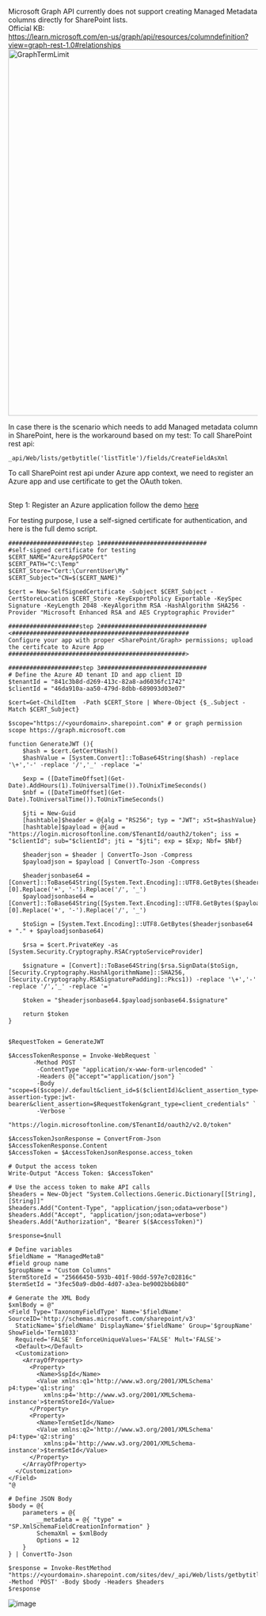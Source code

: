Microsoft Graph API currently does not support creating Managed Metadata columns directly for SharePoint lists.
<BR/>
Official KB: 
<BR/>
https://learn.microsoft.com/en-us/graph/api/resources/columndefinition?view=graph-rest-1.0#relationships
<img width="741" alt="GraphTermLimit" src="https://github.com/user-attachments/assets/25885d9d-03cf-469f-bfd0-8b8dd92dea18" />

In case there is the scenario which needs to add Managed metadata column in SharePoint, here is the workaround based on my test:
To call SharePoint rest api:
```
_api/Web/lists/getbytitle('listTitle')/fields/CreateFieldAsXml
```

To call SharePoint rest api under Azure app context, we need to register an Azure app and use certificate to get the OAuth token.
<br/>
<br/>

Step 1:
Register an Azure application follow the demo [here](https://github.com/pnp/PnP-PowerShell/tree/master/Samples/SharePoint.ConnectUsingAppPermissions)

For testing purpose, I use a self-signed certificate for authentication, and here is the full demo script.
```
####################step 1##############################
#self-signed certificate for testing
$CERT_NAME="AzureAppSPOCert"
$CERT_PATH="C:\Temp"
$CERT_Store="Cert:\CurrentUser\My"
$CERT_Subject="CN=$($CERT_NAME)"
 
$cert = New-SelfSignedCertificate -Subject $CERT_Subject -CertStoreLocation $CERT_Store -KeyExportPolicy Exportable -KeySpec Signature -KeyLength 2048 -KeyAlgorithm RSA -HashAlgorithm SHA256 -Provider "Microsoft Enhanced RSA and AES Cryptographic Provider"

####################step 2##############################
<##################################################
Configure your app with proper <SharePoint/Graph> permissions; upload the certifcate to Azure App
##################################################>

####################step 3##############################
# Define the Azure AD tenant ID and app client ID
$tenantId = "841c3b8d-d269-413c-82a8-ad6036fc1742"
$clientId = "46da910a-aa50-479d-8dbb-689093d03e07"

$cert=Get-ChildItem  -Path $CERT_Store | Where-Object {$_.Subject -Match $CERT_Subject}

$scope="https://<yourdomain>.sharepoint.com" # or graph permission scope https://graph.microsoft.com

function GenerateJWT (){
    $hash = $cert.GetCertHash()
    $hashValue = [System.Convert]::ToBase64String($hash) -replace '\+','-' -replace '/','_' -replace '='
 
    $exp = ([DateTimeOffset](Get-Date).AddHours(1).ToUniversalTime()).ToUnixTimeSeconds()
    $nbf = ([DateTimeOffset](Get-Date).ToUniversalTime()).ToUnixTimeSeconds()
 
    $jti = New-Guid
    [hashtable]$header = @{alg = "RS256"; typ = "JWT"; x5t=$hashValue}
    [hashtable]$payload = @{aud = "https://login.microsoftonline.com/$TenantId/oauth2/token"; iss = "$clientId"; sub="$clientId"; jti = "$jti"; exp = $Exp; Nbf= $Nbf}
 
    $headerjson = $header | ConvertTo-Json -Compress
    $payloadjson = $payload | ConvertTo-Json -Compress
 
    $headerjsonbase64 = [Convert]::ToBase64String([System.Text.Encoding]::UTF8.GetBytes($headerjson)).Split('=')[0].Replace('+', '-').Replace('/', '_')
    $payloadjsonbase64 = [Convert]::ToBase64String([System.Text.Encoding]::UTF8.GetBytes($payloadjson)).Split('=')[0].Replace('+', '-').Replace('/', '_')
 
    $toSign = [System.Text.Encoding]::UTF8.GetBytes($headerjsonbase64 + "." + $payloadjsonbase64)
 
    $rsa = $cert.PrivateKey -as [System.Security.Cryptography.RSACryptoServiceProvider]
 
    $signature = [Convert]::ToBase64String($rsa.SignData($toSign,[Security.Cryptography.HashAlgorithmName]::SHA256,[Security.Cryptography.RSASignaturePadding]::Pkcs1)) -replace '\+','-' -replace '/','_' -replace '='
 
    $token = "$headerjsonbase64.$payloadjsonbase64.$signature"
 
    return $token
}
 
 
$RequestToken = GenerateJWT
 
$AccessTokenResponse = Invoke-WebRequest `
       -Method POST `
        -ContentType "application/x-www-form-urlencoded" `
        -Headers @{"accept"="application/json"} `
        -Body "scope=$($scope)/.default&client_id=$($clientId)&client_assertion_type=urn:ietf:params:oauth:client-assertion-type:jwt-bearer&client_assertion=$RequestToken&grant_type=client_credentials" `
        -Verbose `
        "https://login.microsoftonline.com/$TenantId/oauth2/v2.0/token"
 
$AccessTokenJsonResponse = ConvertFrom-Json $AccessTokenResponse.Content
$AccessToken = $AccessTokenJsonResponse.access_token
 
# Output the access token
Write-Output "Access Token: $AccessToken"
 
# Use the access token to make API calls
$headers = New-Object "System.Collections.Generic.Dictionary[[String],[String]]"
$headers.Add("Content-Type", "application/json;odata=verbose")
$headers.Add("Accept", "application/json;odata=verbose")
$headers.Add("Authorization", "Bearer $($AccessToken)")
 
$response=$null

# Define variables
$fieldName = "ManagedMetaB"
#field group name
$groupName = "Custom Columns"
$termStoreId = "25666450-593b-401f-98dd-597e7c02816c"
$termSetId = "3fec50a9-db0d-4d07-a3ea-be9002bb6b80"

# Generate the XML Body
$xmlBody = @"
<Field Type='TaxonomyFieldType' Name='$fieldName' SourceID='http://schemas.microsoft.com/sharepoint/v3' 
  StaticName='$fieldName' DisplayName='$fieldName' Group='$groupName' ShowField='Term1033' 
  Required='FALSE' EnforceUniqueValues='FALSE' Mult='FALSE'>
  <Default></Default>
  <Customization>
    <ArrayOfProperty>
      <Property>
        <Name>SspId</Name>
        <Value xmlns:q1='http://www.w3.org/2001/XMLSchema' p4:type='q1:string' 
          xmlns:p4='http://www.w3.org/2001/XMLSchema-instance'>$termStoreId</Value>
      </Property>
      <Property>
        <Name>TermSetId</Name>
        <Value xmlns:q2='http://www.w3.org/2001/XMLSchema' p4:type='q2:string' 
          xmlns:p4='http://www.w3.org/2001/XMLSchema-instance'>$termSetId</Value>
      </Property>
    </ArrayOfProperty>
  </Customization>
</Field>
"@

# Define JSON Body
$body = @{
    parameters = @{
        __metadata = @{ "type" = "SP.XmlSchemaFieldCreationInformation" }
        SchemaXml = $xmlBody
        Options = 12
    }
} | ConvertTo-Json

$response = Invoke-RestMethod "https://<yourdomain>.sharepoint.com/sites/dev/_api/Web/lists/getbytitle('MetaList')/fields/CreateFieldAsXml" -Method 'POST' -Body $body -Headers $headers
$response

```
![image](https://github.com/user-attachments/assets/9dbe5af4-47cd-4de6-af71-ba2451fae108)
